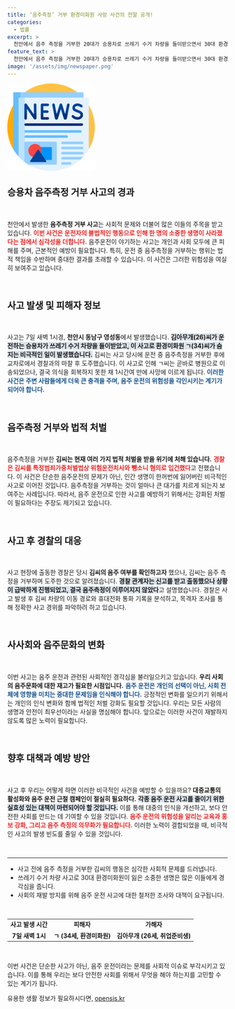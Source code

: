 ```yaml
---
title: ‘음주측정’ 거부 환경미화원 사망 사건의 전말 공개!
categories:
  - 법률
excerpt: >
  천안에서 음주 측정을 거부한 20대가 승용차로 쓰레기 수거 차량을 들이받으면서 30대 환경미화원이 숨지는 참사가 발생했습니다. 사고 후 도주한 그는 결국 붙잡혀 중대한 혐의로 경찰조사를 받고 있습니다. 클릭해 자세히 알아보세요!
feature_text: >
  천안에서 음주 측정을 거부한 20대가 승용차로 쓰레기 수거 차량을 들이받으면서 30대 환경미화원이 숨지는 참사가 발생했습니다. 사고 후 도주한 그는 결국 붙잡혀 중대한 혐의로 경찰조사를 받고 있습니다. 클릭해 자세히 알아보세요!
image: '/assets/img/newspaper.png'
---
```


<p><img src="/assets/img/newspaper.png" alt="kimp 속보" /></p>

<h2 data-ke-size="size26">승용차 음주측정 거부 사고의 경과</h2>

<p data-ke-size="size16">&nbsp;</p>

<p>천안에서 발생한 <b>음주측정 거부 사고</b>는 사회적 문제와 더불어 많은 이들의 주목을 받고 있습니다. <b><span style="color: #ee2323;">이번 사건은 운전자의 불법적인 행동으로 인해 한 명의 소중한 생명이 사라졌다는 점에서 심각성을 더합니다.</span></b> 음주운전이 야기하는 사고는 개인과 사회 모두에 큰 피해를 주며, 근본적인 예방이 필요합니다. 특히, 운전 중 음주측정을 거부하는 행위는 법적 책임을 수반하며 중대한 결과를 초래할 수 있습니다. 이 사건은 그러한 위험성을 여실히 보여주고 있습니다.</p>

<p data-ke-size="size16">&nbsp;</p>

<h2 data-ke-size="size26">사고 발생 및 피해자 정보</h2>

<p data-ke-size="size16">&nbsp;</p>

<p>사고는 7일 새벽 1시경, <b>천안시 동남구 영성동</b>에서 발생했습니다. <b><span style="background-color: #21538527;">김아무개(26)씨가 운전하는 승용차가 쓰레기 수거 차량을 들이받았고, 이 사고로 환경미화원 ㄱ(34)씨가 숨지는 비극적인 일이 발생했습니다.</span></b> 김씨는 사고 당시에 운전 중 음주측정을 거부한 후에 교차로에서 경찰과의 마찰 후 도주했습니다. 이 사고로 인해 ㄱ씨는 곧바로 병원으로 이송되었으나, 결국 의식을 회복하지 못한 채 1시간여 만에 사망에 이르게 됩니다. <b><span style="color: #1a5490;">이러한 사건은 주변 사람들에게 더욱 큰 충격을 주며, 음주 운전의 위험성을 각인시키는 계기가 되어야 합니다.</span></b></p>

<p data-ke-size="size16">&nbsp;</p>

<h2 data-ke-size="size26">음주측정 거부와 법적 처벌</h2>

<p data-ke-size="size16">&nbsp;</p>

<p>음주측정을 거부한 <b>김씨는 현재 여러 가지 법적 처벌을 받을 위기에 처해 있습니다.</b> <b><span style="color: #ee2323;">경찰은 김씨를 특정범죄가중처벌법상 위험운전치사와 뺑소니 혐의로 입건했다</span></b>고 전했습니다. 이 사건은 단순한 음주운전의 문제가 아닌, 인간 생명이 한꺼번에 잃어버린 비극적인 사고로 이어진 것입니다. 음주측정을 거부하는 것이 얼마나 큰 대가를 치르게 되는지 보여주는 사례입니다. 따라서, 음주 운전으로 인한 사고를 예방하기 위해서는 강화된 처벌이 필요하다는 주장도 제기되고 있습니다.</p>

<p data-ke-size="size16">&nbsp;</p>

<h2 data-ke-size="size26">사고 후 경찰의 대응</h2>

<p data-ke-size="size16">&nbsp;</p>

<p>사고 현장에 출동한 경찰은 당시 <b>김씨의 음주 여부를 확인하고자</b> 했으나, 김씨는 음주 측정을 거부하며 도주한 것으로 알려졌습니다. <b><span style="background-color: #21538527;">경찰 관계자는 신고를 받고 출동했으나 상황이 급박하게 진행되었고, 결국 음주측정이 이루어지지 않았다</span></b>고 설명했습니다. 경찰은 사고 발생 후 김씨 차량의 이동 경로와 휴대전화 통화 기록을 분석하고, 목격자 조사를 통해 정확한 사고 경위를 파악하려 하고 있습니다.</p>

<p data-ke-size="size16">&nbsp;</p>

<h2 data-ke-size="size26">사사회와 음주문화의 변화</h2>

<p data-ke-size="size16">&nbsp;</p>

<p>이번 사고는 음주 운전과 관련된 사회적인 경각심을 불러일으키고 있습니다. <b>우리 사회의 음주문화에 대한 재고가 필요한 시점입니다.</b> <b><span style="color: #1a5490;">음주 운전은 개인의 선택이 아닌, 사회 전체에 영향을 미치는 중대한 문제임을 인식해야 합니다.</span></b> 긍정적인 변화를 일으키기 위해서는 개인의 인식 변화와 함께 법적인 처벌 강화도 필요할 것입니다. 우리는 모든 사람의 생명과 안전이 최우선이라는 사실을 명심해야 합니다. 앞으로는 이러한 사건이 재발하지 않도록 많은 노력이 필요합니다.</p>

<p data-ke-size="size16">&nbsp;</p>

<h2 data-ke-size="size26">향후 대책과 예방 방안</h2>

<p data-ke-size="size16">&nbsp;</p>

<p>사고 후 우리는 어떻게 하면 이러한 비극적인 사건을 예방할 수 있을까요? <b>대중교통의 활성화와 음주 운전 근절 캠페인이 절실히 필요하다.</b> <b><span style="background-color: #21538527;">각종 음주 운전 사고를 줄이기 위한 실효성 있는 대책이 마련되어야 할 것입니다.</span></b> 이를 통해 대중의 인식을 개선하고, 보다 안전한 사회를 만드는 데 기여할 수 있을 것입니다. <b><span style="color: #ee2323;">음주 운전의 위험성을 알리는 교육과 홍보 강화, 그리고 음주 측정의 의무화가 필요합니다.</span></b> 이러한 노력이 결합되었을 때, 비극적인 사고의 발생 빈도를 줄일 수 있을 것입니다.</p>

<p data-ke-size="size16">&nbsp;</p>

<hr />

<ul>
<li>사고 전에 음주 측정을 거부한 김씨의 행동은 심각한 사회적 문제를 드러냅니다.</li>
<li>쓰레기 수거 차량 사고로 30대 환경미화원이 잃은 소중한 생명은 많은 이들에게 경각심을 줍니다.</li>
<li>사회의 재발 방지를 위해 음주 운전 사고에 대한 철저한 조사와 대책이 요구됩니다.</li>
</ul>

<p data-ke-size="size16">&nbsp;</p>

<table>
<tr>
<td style="text-align: center; height: 17px;"><b>사고 발생 시간</b></td>
<td style="text-align: center; height: 17px;"><b>피해자</b></td>
<td style="text-align: center; height: 17px;"><b>가해자</b></td>
</tr>
<tr>
<td style="text-align: center; height: 17px;"><b>7일 새벽 1시</b></td>
<td style="text-align: center; height: 17px;"><b>ㄱ (34세, 환경미화원)</b></td>
<td style="text-align: center; height: 17px;"><b>김아무개 (26세, 취업준비생)</b></td>
</tr>
</table>

<p data-ke-size="size16">&nbsp;</p>

<p>이번 사건은 단순한 사고가 아닌, 음주 운전이라는 문제를 사회적 이슈로 부각시키고 있습니다. 이를 통해 우리는 보다 안전한 사회를 위해서 무엇을 해야 하는지를 고민할 수 있는 계기가 됩니다.</p>
유용한 생활 정보가 필요하시다면, <a href="https://opensis.kr" rel="dofollow">opensis.kr</a>


